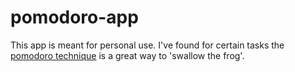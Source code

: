 # pomodoro-app

This app is meant for personal use. I've found for certain tasks the [pomodoro technique](https://en.wikipedia.org/wiki/Pomodoro_Technique) is a great way to 'swallow the frog'.